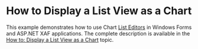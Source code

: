 # How to Display a List View as a Chart


<p>This example demonstrates how to use Chart <a href="http://documentation.devexpress.com/#Xaf/CustomDocument3389"><u>List Editors</u></a> in Windows Forms and ASP.NET XAF applications. The complete description is available in the <a href="http://documentation.devexpress.com/#Xaf/CustomDocument3314"><u>How to: Display a List View as a Chart</u></a> topic.</p>

<br/>


